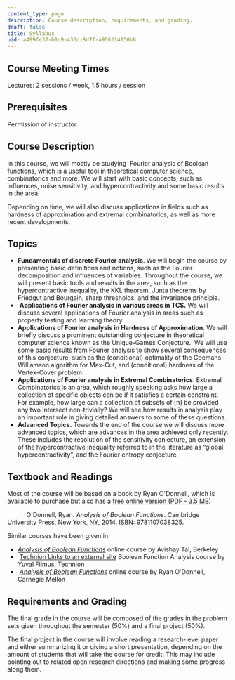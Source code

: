 ```yaml
---
content_type: page
description: Course description, requirements, and grading.
draft: false
title: Syllabus
uid: a499fe37-b1c9-436d-8d7f-a956314150b6
---
```

## Course Meeting Times

Lectures: 2 sessions / week, 1.5 hours / session

## Prerequisites

Permission of instructor

## Course Description

In this course, we will mostly be studying  Fourier analysis of Boolean functions, which is a useful tool in theoretical computer science, combinatorics and more. We will start with basic concepts, such as influences, noise sensitivity, and hypercontractivity and some basic results in the area. 

Depending on time, we will also discuss applications in fields such as hardness of approximation and extremal combinatorics, as well as more recent developments. 

## Topics

- **Fundamentals of discrete Fourier analysis**. We will begin the course by presenting basic definitions and notions, such as the Fourier decomposition and influences of variables. Throughout the course, we will present basic tools and results in the area, such as the hypercontractive inequality, the KKL theorem, Junta theorems by Friedgut and Bourgain, sharp thresholds, and the invariance principle.
-  **Applications of Fourier analysis in various areas in TCS.** We will discuss several applications of Fourier analysis in areas such as property testing and learning theory.
- **Applications of Fourier analysis in Hardness of Approximation**. We will briefly discuss a prominent outstanding conjecture in theoretical computer science known as the Unique-Games Conjecture.  We will use some basic results from Fourier analysis to show several consequences of this conjecture, such as the (conditional) optimality of the Goemans-Williamson algorithm for Max-Cut, and (conditional) hardness of the Vertex-Cover problem.
- **Applications of Fourier analysis in Extremal Combinatorics**. Extremal Combinatorics is an area, which roughly speaking asks how large a collection of specific objects can be if it satisfies a certain constraint. For example, how large can a collection of subsets of \[n\] be provided any two intersect non-trivially? We will see how results in analysis play an important role in giving detailed answers to some of these questions.
- **Advanced Topics.** Towards the end of the course we will discuss more advanced topics, which are advances in the area achieved only recently. These includes the resolution of the sensitivity conjecture, an extension of the hypercontractive inequality referred to in the literature as “global hypercontractivity”, and the Fourier entropy conjecture.

## Textbook and Readings

Most of the course will be based on a book by Ryan O'Donnell, which is available to purchase but also has a [free online version (PDF - 3.5 MB)](https://www.cs.cmu.edu/~odonnell/papers/Analysis-of-Boolean-Functions-by-Ryan-ODonnell.pdf)    

           O'Donnell, Ryan. *Analysis of Boolean Functions*. Cambridge University Press, New York, NY, 2014. ISBN: ‎9781107038325. 

Similar courses have been given in:

- [*Analysis of Boolean Functions*](https://www.avishaytal.org/cs294-analysis-of-boolean-functions) online course by Avishay Tal, Berkeley 
-  [Technion Links to an external site](https://yuvalfilmus.cs.technion.ac.il/courses/?crid=615) Boolean Function Analysis course by Yuval Filmus, Technion 
-  [*Analysis of Boolean Functions*](http://www.cs.cmu.edu/~odonnell/aobf12/) online course by Ryan O'Donnell, Carnegie Mellon

## Requirements and Grading

The final grade in the course will be composed of the grades in the problem sets given throughout the semester (50%) and a final project (50%).  

The final project in the course will involve reading a research-level paper and either summarizing it or giving a short presentation, depending on the amount of students that will take the course for credit. This may include pointing out to related open research directions and making some progress along them.